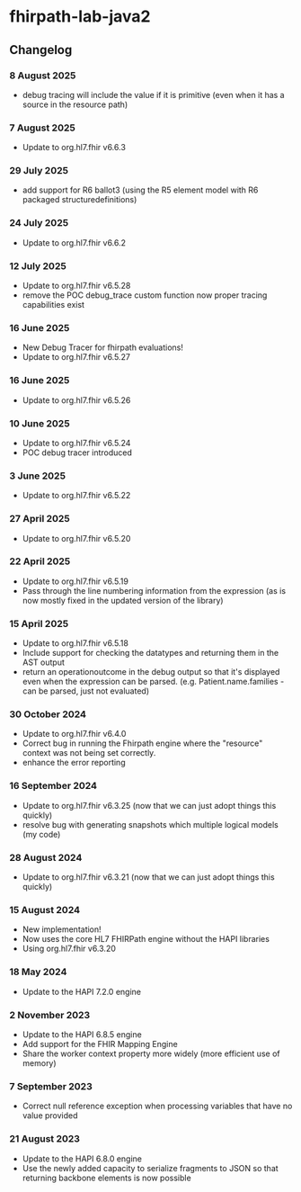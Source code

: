 # fhirpath-lab-java2

## Changelog

### 8 August 2025
* debug tracing will include the value if it is primitive (even when it has a source in the resource path)

### 7 August 2025
* Update to org.hl7.fhir v6.6.3

### 29 July 2025
* add support for R6 ballot3 (using the R5 element model with R6 packaged structuredefinitions)

### 24 July 2025
* Update to org.hl7.fhir v6.6.2

### 12 July 2025
* Update to org.hl7.fhir v6.5.28
* remove the POC debug_trace custom function now proper tracing capabilities exist

### 16 June 2025
* New Debug Tracer for fhirpath evaluations!
* Update to org.hl7.fhir v6.5.27

### 16 June 2025
* Update to org.hl7.fhir v6.5.26

### 10 June 2025
* Update to org.hl7.fhir v6.5.24
* POC debug tracer introduced

### 3 June 2025
* Update to org.hl7.fhir v6.5.22

### 27 April 2025
* Update to org.hl7.fhir v6.5.20

### 22 April 2025
* Update to org.hl7.fhir v6.5.19
* Pass through the line numbering information from the expression (as is now mostly fixed in the updated version of the library)

### 15 April 2025
* Update to org.hl7.fhir v6.5.18
* Include support for checking the datatypes and returning them in the AST output
* return an operationoutcome in the debug output so that it's displayed even when the expression can be parsed.
   (e.g. Patient.name.families - can be parsed, just not evaluated)

### 30 October 2024
* Update to org.hl7.fhir v6.4.0
* Correct bug in running the Fhirpath engine where the "resource" context was not being set correctly.
* enhance the error reporting

### 16 September 2024
* Update to org.hl7.fhir v6.3.25 (now that we can just adopt things this quickly)
* resolve bug with generating snapshots which multiple logical models (my code)

### 28 August 2024
* Update to org.hl7.fhir v6.3.21 (now that we can just adopt things this quickly)

### 15 August 2024
* New implementation! 
* Now uses the core HL7 FHIRPath engine without the HAPI libraries
* Using org.hl7.fhir v6.3.20

### 18 May 2024
* Update to the HAPI 7.2.0 engine

### 2 November 2023
* Update to the HAPI 6.8.5 engine
* Add support for the FHIR Mapping Engine
* Share the worker context property more widely (more efficient use of memory)

### 7 September 2023
* Correct null reference exception when processing variables that have no value provided

### 21 August 2023
* Update to the HAPI 6.8.0 engine
* Use the newly added capacity to serialize fragments to JSON so that returning backbone elements is now possible
